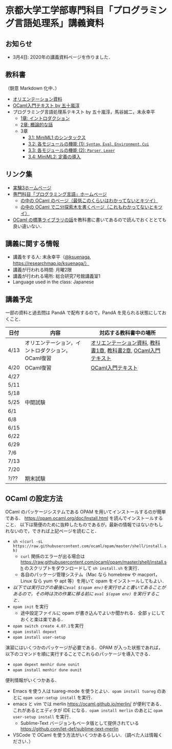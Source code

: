 # 京都大学工学部専門科目「プログラミング言語処理系」講義資料

## お知らせ

- 3月4日: 2020年の講義資料ページを作りました．

## 教科書

（鋭意 Markdown 化中．）

- [オリエンテーション資料](../misc/orientation.md)
- [OCaml入門テキスト by 五十嵐淳](textbook/mltext.pdf)
- プログラミング言語処理系テキスト by 五十嵐淳，馬谷誠二，末永幸平
  - [1章: イントロダクション](textbook/chap01.md)
  - [2章: 概論的な話](textbook/chap02.md)
  - 3章
    - [3.1: MiniML1 のシンタックス](textbook/chap03-1.md)
    - [3.2: 各モジュールの機能 (1): `Syntax`, `Eval`, `Environment`, `Cui`](textbook/chap03-2.md)
    - [3.3: 各モジュールの機能 (2): `Parser`, `Lexer`](textbook/chap03-3.md)
    - [3.4: MiniML2: 定義の導入](textbook/chap03-4.md)

<!--
## 教科書

（鋭意 Markdown 化中．）

- [オリエンテーション資料](misc/orientation.md)
- [OCaml入門テキスト by 五十嵐淳](textbook/mltext.pdf)
- プログラミング言語処理系テキスト by 五十嵐淳，馬谷誠二，末永幸平
  - [1章: イントロダクション](textbook/chap01.md)
  - [2章: 概論的な話](textbook/chap02.md)
  - 3章
    - [3.1: MiniML1 のシンタックス](textbook/chap03-1.md)
    - [3.2: 各モジュールの機能 (1)](textbook/chap03-2.md)
-->

## リンク集

- [実験3ホームページ](https://kuis-isle3sw.github.io/kuis-isle3sw-portal/)
- [専門科目「プログラミング言語」ホームページ](https://github.com/aigarashi/PL-LectureNotes)
  - [の中の OCaml のページ（最低このくらいはわかってないとキツイ）](http://www.fos.kuis.kyoto-u.ac.jp/~igarashi/class/pl/03-ocaml.html)
  - [の中の OCaml で二分探索木を書くページ（これもわかってないとキツイ）](http://www.fos.kuis.kyoto-u.ac.jp/~igarashi/class/pl/04-bst-ocaml.html)
- [OCaml の標準ライブラリの話](textbook/chap03-2.md#standardLib)を教科書に書いてあるので読んでおくととても良い違いない．

## 講義に関する情報

- 講義をする人: 末永幸平（[@ksuenaga](http://www.twitter.com/ksuenaga/), https://researchmap.jp/ksuenaga/）
- 講義が行われる時間: 月曜2限
- 講義が行われる場所: 総合研究7号館講義室1
- Language used in the class: Japanese

## 講義予定

一部の資料と過去問は PandA で配布するので，PandA を見られる状態にしておくこと．
   
| 日付 | 内容 | 対応する教科書中の場所 |
|------|-----------------------------------------------------------------------------|--------------------------------------------------------------------------------------------------------------------------------------------------------------|
| 4/13 | オリエンテーション，イントロダクション，OCaml復習| [オリエンテーション資料](misc/orientation.md), [教科書1章](textbook/chap01.md), [教科書2章](textbook/chap02.md), [OCaml入門テキスト](textbook/mltext.pdf) |
| 4/20 | OCaml復習| [OCaml入門テキスト](textbook/mltext.pdf) |
| 4/27 | | |
| 5/11 | | |
| 5/18 | | |
| 5/25 | 中間試験 | |
| 6/1 | | |
| 6/8 |  | |
| 6/15 | | |
| 6/22 | | |
| 6/29 | | |
| 7/6 | | |
| 7/13 | | |
| 7/20 | | |
| ?/?? | 期末試験 | |

## OCaml の設定方法

OCaml のパッケージシステムである OPAM を用いてインストールするのが簡単である．
https://opam.ocaml.org/doc/Install.html を読んでインストールすること．
以下は簡便のために抜粋したものであるが，最新の情報ではないかもしれないので，できれば上記ページを読むこと．

- `sh <(curl -sL https://raw.githubusercontent.com/ocaml/opam/master/shell/install.sh)`
  - `curl` 関係のエラーが出る場合は https://raw.githubusercontent.com/ocaml/opam/master/shell/install.sh のスクリプトをダウンロードして `sh install.sh` を実行．
  - 各自のパッケージ管理システム（Mac なら homebrew や macport，Linux なら yum や apt 等）を用いて opam をインストールしてもよい．
- _以下では実行ログの最後に`eval $(opam env)`を実行せよと書いてあることがあるので，その時は次の作業に移る前に `eval $(opam env)` を実行すること．_
- `opam init` を実行
  - 途中設定ファイルに opam が書き込んでよいか聞かれる．全部 `y` にしておくと楽は楽である．
- `opam switch create 4.07.1`を実行
- `opam install depext`
- `opam install user-setup`

演習にはいくつかのパッケージが必要である．OPAM が入った状態であれば，以下のコマンドを順に実行することでこれらのパッケージを導入できる．

- `opam depext menhir dune ounit`
- `opam install menhir dune ounit`

便利情報がいくつかある．

- Emacs を使う人は tuareg-mode を使うとよい．`opam install tuareg` のあとに `opam user-setup install` を実行．
- emacs と vim では merlin https://ocaml.github.io/merlin/ が便利である．これがあるとエディタが IDE になる．`opam install merlin` のあとに `opam user-setup install` を実行．
  - Sublime-Text バージョンもベータ版として提供されている https://github.com/let-def/sublime-text-merlin
- VSCode で OCaml を使う方法がいくつかあるらしい．（調べた人は情報ください．）
  
